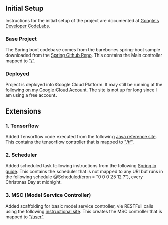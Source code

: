 ## Initial Setup

Instructions for the initial setup of the project are documented at [Google's Developer CodeLabs](https://codelabs.developers.google.com/codelabs/cloud-app-engine-springboot/index.html).

### Base Project 

The Spring boot codebase comes from the barebones spring-boot sample downloaded from the [Spring Github Repo](https://github.com/spring-guides/gs-spring-boot). This contains the Main controller mapped to ["/"](http://deocampo-barebones.appspot.com/).

### Deployed

Project is deployed into Google Cloud Platform. It may still be running at the following [on my Google Cloud Account](http://deocampo-barebones.appspot.com/). The site is not up for long since I am using a free account.


## Extensions

### 1. Tensorflow

Added Tensorflow code executed from the following [Java reference site](https://www.tensorflow.org/install/install_java). This contains the tensorflow controller that is mapped to ["/tf"](http://deocampo-barebones.appspot.com/tf).

### 2. Scheduler

Added scheduled task following instructions from the following [Spring.io guide](https://spring.io/guides/gs/scheduling-tasks/). This contains the scheduler that is not mapped to any URI but runs in the following schedule @Scheduled(cron = "0 0 0 25 12 ?"), every Christmas Day at midnight.

### 3. MSC (Model Service Controller) 

Added scaffolding for basic model service controller, vie RESTFull calls using the following [instructional site](http://websystique.com/springmvc/spring-mvc-4-restful-web-services-crud-example-resttemplate/). This creates the MSC controller that is mapped to  ["/user"](http://deocampo-barebones.appspot.com/user/).

